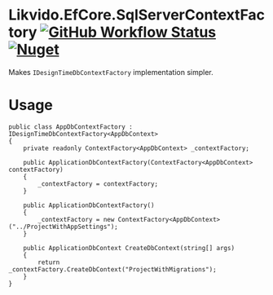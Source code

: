 # Likvido.EfCore.SqlServerContextFactory [![GitHub Workflow Status](https://img.shields.io/github/workflow/status/likvido/Likvido.EfCore.SqlServerContextFactory/Publish%20to%20nuget)](https://github.com/Likvido/Likvido.EfCore.SqlServerContextFactory/actions?query=workflow%3A%22Publish+to+nuget%22) [![Nuget](https://img.shields.io/nuget/v/Likvido.EfCore.SqlServerContextFactory)](https://www.nuget.org/packages/Likvido.EfCore.SqlServerContextFactory/)
Makes `IDesignTimeDbContextFactory` implementation simpler.
# Usage
```
public class AppDbContextFactory : IDesignTimeDbContextFactory<AppDbContext>
{
    private readonly ContextFactory<AppDbContext> _contextFactory;

    public ApplicationDbContextFactory(ContextFactory<AppDbContext> contextFactory)
    {
        _contextFactory = contextFactory;
    }

    public ApplicationDbContextFactory()
    {
        _contextFactory = new ContextFactory<AppDbContext>("../ProjectWithAppSettings");
    }

    public ApplicationDbContext CreateDbContext(string[] args)
    {
        return _contextFactory.CreateDbContext("ProjectWithMigrations");
    }
}
